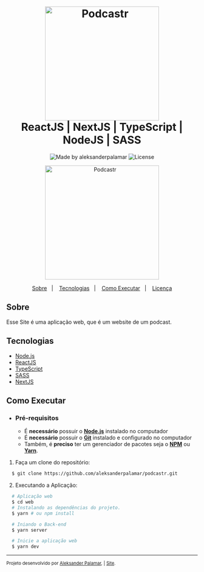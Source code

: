 <h1 align="center">
    <img alt="Podcastr" src="https://cdn.discordapp.com/attachments/811800332006457356/835345587070304276/podcastr.png" height="300px" /><br>
    ReactJS | NextJS | TypeScript | NodeJS | SASS 
</h1>   
<p align="center">   
  <img alt="Made by aleksanderpalamar" src="https://img.shields.io/badge/made%20by-aleksanderpalamar-%237519C1?style=flat-square">
  <img alt="License" src="https://img.shields.io/static/v1?label=license&message=MIT&color=8257E5&labelColor=000000">  
</p>

<p align="center">   
  <img alt="Podcastr" src="https://cdn.discordapp.com/attachments/811800332006457356/835345595732459620/podcastr-2.png" height="300px" />   
</p>

<p align="center">
  <a href="#sobre">Sobre</a>&nbsp;&nbsp;&nbsp;|&nbsp;&nbsp;&nbsp;
  <a href="#tecnologias">Tecnologias</a>&nbsp;&nbsp;&nbsp;|&nbsp;&nbsp;&nbsp;
  <a href="#como-executar">Como Executar</a>&nbsp;&nbsp;&nbsp;|&nbsp;&nbsp;&nbsp;
  <a href="#licença">Licença</a>
</p>

## Sobre

Esse Site é uma aplicação web, que é um website de um podcast.

## Tecnologias

-  [Node.js](https://nodejs.org/en/)
-  [ReactJS](https://reactjs.org/)
-  [TypeScript](https://www.typescriptlang.org/)
-  [SASS](https://sass-lang.com/)
-  [NextJS](https://nextjs.org/)

## Como Executar

- ### **Pré-requisitos**

  - É **necessário** possuir o **[Node.js](https://nodejs.org/en/)** instalado no computador
  - É **necessário** possuir o **[Git](https://git-scm.com/)** instalado e configurado no computador
  - Também, é **preciso** ter um gerenciador de pacotes seja o **[NPM](https://www.npmjs.com/)** ou **[Yarn](https://yarnpkg.com/)**.

1. Faça um clone do repositório:

```sh
  $ git clone https://github.com/aleksanderpalamar/podcastr.git
```

2. Executando a Aplicação:

```sh
  # Aplicação web
  $ cd web
  # Instalando as dependências do projeto.
  $ yarn # ou npm install

  # Iniando o Back-end
  $ yarn server  

  # Inicie a aplicação web
  $ yarn dev
```

---
<sup>Projeto desenvolvido por [Aleksander Palamar](https://github.com/aleksanderpalamar), | [Site](https://palamarsolutionit.com.br).</sup>
